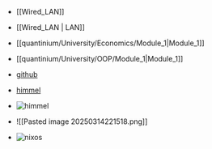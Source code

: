 - [[Wired_LAN]]
- [[Wired_LAN | LAN]]
- [[quantinium/University/Economics/Module_1|Module_1]]
- [[quantinium/University/OOP/Module_1|Module_1]]
- [github](https://github.com/)
- [himmel](https://preview.redd.it/89o4bw32zqjd1.jpeg?width=640&crop=smart&auto=webp&s=dd3aa8ded729fd0b59cf4ae1ea3a7d47dfc8ab2e)
- ![himmel](https://cdn.oneesports.gg/cdn-data/2024/03/Anime_Frieren_Himmel_Wallpaper-1024x576.jpg)
- ![[Pasted image 20250314221518.png]]

- ![nixos](https://search.nixos.org/images/nix-logo.png)
